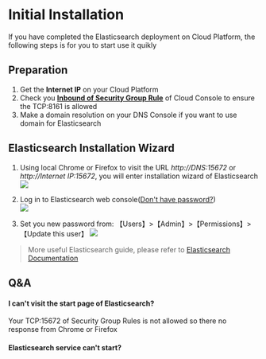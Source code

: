 # Initial Installation

If you have completed the Elasticsearch deployment on Cloud Platform, the following steps is for you to start use it quikly

## Preparation

1. Get the **Internet IP** on your Cloud Platform
2. Check you **[Inbound of Security Group Rule](https://support.websoft9.com/docs/faq/tech-instance.html)** of Cloud Console to ensure the TCP:8161 is allowed
3. Make a domain resolution on your DNS Console if you want to use domain for Elasticsearch

## Elasticsearch Installation Wizard

1. Using local Chrome or Firefox to visit the URL *http://DNS:15672* or *http://Internet IP:15672*, you will enter installation wizard of Elasticsearch
   ![](https://libs.websoft9.com/Websoft9/DocsPicture/zh/elasticsearch/elasticsearch-login-websoft9.png)

2. Log in to Elasticsearch web console([Don't have password?](/stack-accounts.md#elasticsearch))  
   ![](https://libs.websoft9.com/Websoft9/DocsPicture/zh/elasticsearch/elasticsearch-bk-websoft9.png)

3. Set you new password from: 【Users】>【Admin】>【Permissions】>【Update this user】
   ![](https://libs.websoft9.com/Websoft9/DocsPicture/zh/elasticsearch/elasticsearch-pw-websoft9.png)

> More useful Elasticsearch guide, please refer to [Elasticsearch Documentation](https://www.elasticsearch.com/documentation.html)

## Q&A

#### I can't visit the start page of Elasticsearch?

Your TCP:15672 of Security Group Rules is not allowed so there no response from Chrome or Firefox

#### Elasticsearch service can't start? 